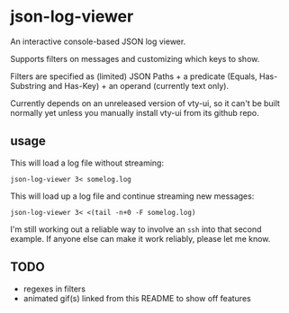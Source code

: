 # json-log-viewer

An interactive console-based JSON log viewer.

Supports filters on messages and customizing which keys to show.

Filters are specified as (limited) JSON Paths + a predicate (Equals,
Has-Substring and Has-Key) + an operand (currently text only).

Currently depends on an unreleased version of vty-ui, so it can't be built
normally yet unless you manually install vty-ui from its github repo.

## usage

This will load a log file without streaming:
```
json-log-viewer 3< somelog.log
```

This will load up a log file and continue streaming new messages:
```
json-log-viewer 3< <(tail -n+0 -F somelog.log)
```

I'm still working out a reliable way to involve an `ssh` into that second
example. If anyone else can make it work reliably, please let me know.

## TODO
- regexes in filters
- animated gif(s) linked from this README to show off features
